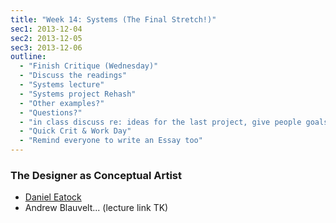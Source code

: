 ```yaml
---
title: "Week 14: Systems (The Final Stretch!)"
sec1: 2013-12-04
sec2: 2013-12-05
sec3: 2013-12-06
outline:
  - "Finish Critique (Wednesday)"
  - "Discuss the readings"
  - "Systems lecture"
  - "Systems project Rehash"
  - "Other examples?"
  - "Questions?"
  - "in class discuss re: ideas for the last project, give people goals to shoot for"
  - "Quick Crit & Work Day"
  - "Remind everyone to write an Essay too"
---
```


### The Designer as Conceptual Artist
- [Daniel Eatock](http://eatock.com)
- Andrew Blauvelt... (lecture link TK)